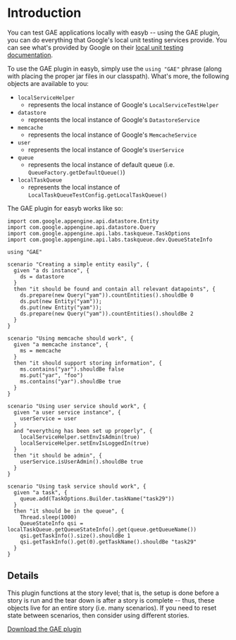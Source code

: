 # Introduction #

You can test GAE applications locally with easyb -- using the GAE plugin, you can do everything that Google's local unit testing services provide. You can see what's provided by Google on their [local unit testing documentation](http://code.google.com/appengine/docs/java/tools/localunittesting.html).

To use the GAE plugin in easyb, simply use the `using "GAE"` phrase (along with placing the proper jar files in our classpath). What's more, the following objects are available to you:
  * `localServiceHelper`
    * represents the local instance of Google's `LocalServiceTestHelper`
  * `datastore`
    * represents the local instance of Google's `DatastoreService`
  * `memcache`
    * represents the local instance of Google's `MemcacheService`
  * `user`
    * represents the local instance of Google's `UserService`
  * `queue`
    * represents the local instance of default queue (i.e. `QueueFactory.getDefaultQueue()`)
  * `localTaskQueue`
    * represents the local instance of `LocalTaskQueueTestConfig.getLocalTaskQueue()`

The GAE plugin for easyb works like so:

```
import com.google.appengine.api.datastore.Entity
import com.google.appengine.api.datastore.Query
import com.google.appengine.api.labs.taskqueue.TaskOptions
import com.google.appengine.api.labs.taskqueue.dev.QueueStateInfo

using "GAE"

scenario "Creating a simple entity easily", {
  given "a ds instance", {
    ds = datastore
  }
  then "it should be found and contain all relevant datapoints", {
    ds.prepare(new Query("yam")).countEntities().shouldBe 0
    ds.put(new Entity("yam"));
    ds.put(new Entity("yam"));
    ds.prepare(new Query("yam")).countEntities().shouldBe 2
  }
}

scenario "Using memcache should work", {
  given "a memcache instance", {
    ms = memcache
  }
  then "it should support storing information", {
    ms.contains("yar").shouldBe false
    ms.put("yar", "foo")
    ms.contains("yar").shouldBe true
  }
}

scenario "Using user service should work", {
  given "a user service instance", {
    userService = user
  }
  and "everything has been set up properly", {
    localServiceHelper.setEnvIsAdmin(true)
    localServiceHelper.setEnvIsLoggedIn(true)
  }
  then "it should be admin", {
    userService.isUserAdmin().shouldBe true
  }
}

scenario "Using task service should work", {
  given "a task", {
    queue.add(TaskOptions.Builder.taskName("task29"))
  }
  then "it should be in the queue", {
    Thread.sleep(1000)
    QueueStateInfo qsi = localTaskQueue.getQueueStateInfo().get(queue.getQueueName())
    qsi.getTaskInfo().size().shouldBe 1
    qsi.getTaskInfo().get(0).getTaskName().shouldBe "task29"
  }
}

```

## Details ##

This plugin functions at the story level; that is, the setup is done before a story is run and the tear down is after a story is complete -- thus, these objects live for an entire story (i.e. many scenarios). If you need to reset state between scenarios, then consider using different stories.

[Download the GAE plugin](http://code.google.com/p/easyb/downloads/list)